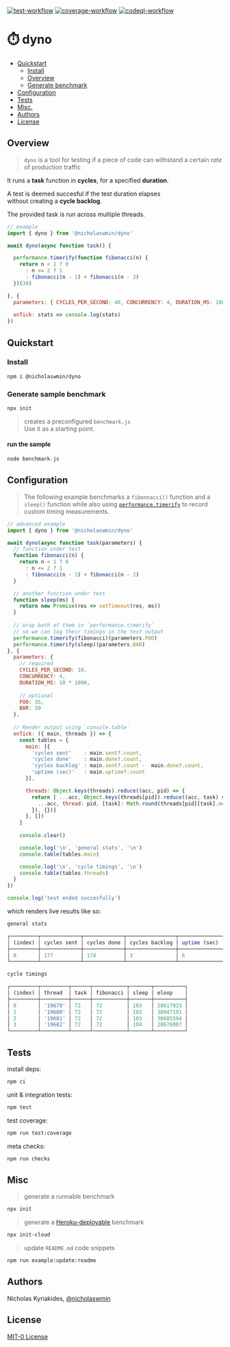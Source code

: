 [![test-workflow][test-badge]][test-workflow] [![coverage-workflow][coverage-badge]][coverage-report] [![codeql-workflow][codeql-badge]][codeql-workflow]

# :stopwatch: dyno

* [Quickstart](#quickstart)
  + [Install](#install)
  + [Overview](#overview)
  + [Generate benchmark](#generate-sample-benchmark)
* [Configuration](#configuration)
* [Tests](#tests)
* [Misc.](#misc)
* [Authors](#authors)
* [License](#license)

## Overview

> `dyno` is a tool for testing if a piece of code can withstand 
> a certain *rate* of production traffic

It runs a **task** function in **cycles**, for a specified **duration**.

A test is deemed succesful if the test duration elapses  
without creating a **cycle backlog**.

The provided task is run across multiple threads.

```js
// example
import { dyno } from '@nicholaswmin/dyno'

await dyno(async function task() { 

  performance.timerify(function fibonacci(n) {
    return n < 1 ? 0
      : n <= 2 ? 1
      : fibonacci(n - 1) + fibonacci(n - 2)
  })(30)

}, {
  parameters: { CYCLES_PER_SECOND: 40, CONCURRENCY: 4, DURATION_MS: 10000 },
  
  onTick: stats => console.log(stats)
})
```

## Quickstart

### Install

```bash
npm i @nicholaswmin/dyno
```

### Generate sample benchmark

```bash 
npx init
```

> creates a preconfigured `benchmark.js`  
> Use it as a starting point.

#### run the sample

```bash
node benchmark.js
``` 

## Configuration

> The following example benchmarks a `fibonnacci()` function
> and a `sleep()` function while also using [`performance.timerify`][timerify] 
> to record custom timing measurements.

```js
// advanced example
import { dyno } from '@nicholaswmin/dyno'

await dyno(async function task(parameters) { 
  // function under test
  function fibonacci(n) {
    return n < 1 ? 0
      : n <= 2 ? 1
      : fibonacci(n - 1) + fibonacci(n - 2)
  }

  // another function under test
  function sleep(ms) {
    return new Promise(res => setTimeout(res, ms))
  }
  
  // wrap both of them in `performance.timerify` 
  // so we can log their timings in the test output
  performance.timerify(fibonacci)(parameters.FOO)
  performance.timerify(sleep)(parameters.BAR)
}, {
  parameters: {
    // required
    CYCLES_PER_SECOND: 10, 
    CONCURRENCY: 4, 
    DURATION_MS: 10 * 1000,
    
    // optional
    FOO: 35,
    BAR: 50
  },
  
  // Render output using `console.table`
  onTick: ({ main, threads }) => {    
    const tables = {
      main: [{ 
        'cycles sent'    : main.sent?.count, 
        'cycles done'    : main.done?.count,
        'cycles backlog' : main.sent?.count -  main.done?.count,
        'uptime (sec)'   : main.uptime?.count
      }],

      threads: Object.keys(threads).reduce((acc, pid) => {
        return [ ...acc, Object.keys(threads[pid]).reduce((acc, task) => ({
          ...acc, thread: pid, [task]: Math.round(threads[pid][task].mean)
        }), {})]
      }, [])
    }
    
    console.clear()

    console.log('\n', 'general stats', '\n')
    console.table(tables.main)

    console.log('\n', 'cycle timings', '\n')
    console.table(tables.threads)
  }
})

console.log('test ended succesfully')
```

which renders live results like so:

```js
general stats 

┌─────────┬─────────────┬─────────────┬────────────────┬──────────────┐
│ (index) │ cycles sent │ cycles done │ cycles backlog │ uptime (sec) │
├─────────┼─────────────┼─────────────┼────────────────┼──────────────┤
│ 0       │ 177         │ 174         │ 3              │ 6            │
└─────────┴─────────────┴─────────────┴────────────────┴──────────────┘

cycle timings 

┌─────────┬─────────┬──────┬───────────┬───────┬──────────┐
│ (index) │ thread  │ task │ fibonacci │ sleep │ eloop    │
├─────────┼─────────┼──────┼───────────┼───────┼──────────┤
│ 0       │ '19679' │ 72   │ 72        │ 103   │ 28617933 │
│ 1       │ '19680' │ 72   │ 72        │ 103   │ 30947191 │
│ 2       │ '19681' │ 72   │ 72        │ 103   │ 30685594 │
│ 3       │ '19682' │ 72   │ 72        │ 104   │ 28678007 │
└─────────┴─────────┴──────┴───────────┴───────┴──────────┘
```


## Tests

install deps:

```bash
npm ci
```

unit & integration tests:

```bash
npm test
```

test coverage:

```bash
npm run test:coverage
```

meta checks:

```bash
npm run checks
```

## Misc

> generate a runnable benchmark

```bash
npx init
```

> generate a [Heroku-deployable][heroku] benchmark

```bash
npx init-cloud
```

> update `README.md` code snippets  

```bash
npm run example:update:readme
```

## Authors

Nicholas Kyriakides, [@nicholaswmin][nicholaswmin]

## License

[MIT-0 License][license]

<!--- Badges -->

[test-badge]: https://github.com/nicholaswmin/dyno/actions/workflows/test.yml/badge.svg
[test-workflow]: https://github.com/nicholaswmin/dyno/actions/workflows/test:unit.yml

[coverage-badge]: https://coveralls.io/repos/github/nicholaswmin/dyno/badge.svg?branch=main
[coverage-report]: https://coveralls.io/github/nicholaswmin/dyno?branch=main

[codeql-badge]: https://github.com/nicholaswmin/dyno/actions/workflows/codeql.yml/badge.svg
[codeql-workflow]: https://github.com/nicholaswmin/dyno/actions/workflows/codeql.yml

<!--- Content -->

[heroku]: https://heroku.com
[perf-api]: https://nodejs.org/api/perf_hooks.html#performance-measurement-apis
[timerify]: https://nodejs.org/api/perf_hooks.html#performancetimerifyfn-options
[measure]: https://nodejs.org/api/perf_hooks.html#class-performancemeasure
[fib]: https://en.wikipedia.org/wiki/Fibonacci_sequence
[v8]: https://v8.dev/

<!--- Basic -->

[nicholaswmin]: https://github.com/nicholaswmin
[license]: ./LICENSE

